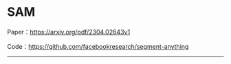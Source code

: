 # SAM

Paper：https://arxiv.org/pdf/2304.02643v1

Code：https://github.com/facebookresearch/segment-anything

___



